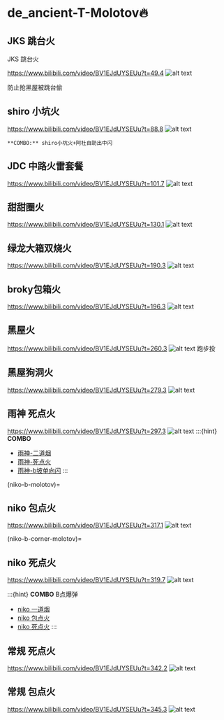 # de_ancient-T-Molotov🔥

## JKS 跳台火

JKS 跳台火

https://www.bilibili.com/video/BV1EJdUYSEUu?t=49.4
![alt text](../../assets/de_ancient-T-Molotov/image.png)

防止抢黑屋被跳台偷

## shiro 小坑火

https://www.bilibili.com/video/BV1EJdUYSEUu?t=88.8
![alt text](../../assets/de_ancient-T-Molotov/image-1.png)

```{hint}
**COMBO:** shiro小坑火+阿杜自助出中闪
```

## JDC 中路火雷套餐

https://www.bilibili.com/video/BV1EJdUYSEUu?t=101.7
![alt text](../../assets/de_ancient-T-Molotov/image-2.png)

## 甜甜圈火

https://www.bilibili.com/video/BV1EJdUYSEUu?t=130.1
![alt text](../../assets/de_ancient-T-Molotov/image-3.png)


## 绿龙大箱双烧火
https://www.bilibili.com/video/BV1EJdUYSEUu?t=190.3
![alt text](../../assets/de_ancient-T-Molotov/image-4.png)

## broky包箱火

https://www.bilibili.com/video/BV1EJdUYSEUu?t=196.3
![alt text](../../assets/de_ancient-T-Molotov/image-5.png)

## 黑屋火
https://www.bilibili.com/video/BV1EJdUYSEUu?t=260.3
![alt text](../../assets/de_ancient-T-Molotov/image-6.png)
跑步投

## 黑屋狗洞火
https://www.bilibili.com/video/BV1EJdUYSEUu?t=279.3
![alt text](../../assets/de_ancient-T-Molotov/image-7.png)

## 雨神 死点火
https://www.bilibili.com/video/BV1EJdUYSEUu?t=297.3
![alt text](../../assets/de_ancient-T-Molotov/image-8.png)
:::{hint}
**COMBO**

- [雨神-二道烟](./de_ancient-T-Smoke-Grenade.md#雨神-二道烟)
- [雨神-死点火](./de_ancient-T-Molotov.md#雨神-死点火)
- [雨神-b坡单向闪](./de_ancient-T-Flashbang.md#雨神-b坡单向闪)
:::

(niko-b-molotov)=
## niko 包点火
https://www.bilibili.com/video/BV1EJdUYSEUu?t=317.1
![alt text](../../assets/de_ancient-T-Molotov/image-9.png)



(niko-b-corner-molotov)=
## niko 死点火
https://www.bilibili.com/video/BV1EJdUYSEUu?t=319.7
![alt text](../../assets/de_ancient-T-Molotov/image-10.png)

:::{hint}
**COMBO** B点爆弹
- [niko 一道烟](./de_ancient-T-Smoke-Grenade.md#niko-一道烟)
- [niko 包点火](./de_ancient-T-Molotov.md#niko-包点火)
- [niko 死点火](./de_ancient-T-Molotov.md#niko-死点火)
:::

## 常规 死点火
https://www.bilibili.com/video/BV1EJdUYSEUu?t=342.2
![alt text](../../assets/de_ancient-T-Molotov/image-11.png)

## 常规 包点火
https://www.bilibili.com/video/BV1EJdUYSEUu?t=345.3
![alt text](../../assets/de_ancient-T-Molotov/image-12.png)
